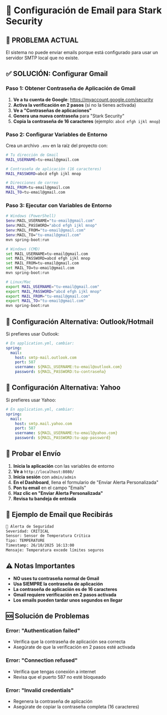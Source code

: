# 📧 Configuración de Email para Stark Security

## 🚨 **PROBLEMA ACTUAL**
El sistema no puede enviar emails porque está configurado para usar un servidor SMTP local que no existe.

## ✅ **SOLUCIÓN: Configurar Gmail**

### **Paso 1: Obtener Contraseña de Aplicación de Gmail**

1. **Ve a tu cuenta de Google**: https://myaccount.google.com/security
2. **Activa la verificación en 2 pasos** (si no la tienes activada)
3. **Ve a "Contraseñas de aplicaciones"**
4. **Genera una nueva contraseña** para "Stark Security"
5. **Copia la contraseña de 16 caracteres** (ejemplo: `abcd efgh ijkl mnop`)

### **Paso 2: Configurar Variables de Entorno**

Crea un archivo `.env` en la raíz del proyecto con:

```bash
# Tu dirección de Gmail
MAIL_USERNAME=tu-email@gmail.com

# Contraseña de aplicación (16 caracteres)
MAIL_PASSWORD=abcd efgh ijkl mnop

# Direcciones de correo
MAIL_FROM=tu-email@gmail.com
MAIL_TO=tu-email@gmail.com
```

### **Paso 3: Ejecutar con Variables de Entorno**

```bash
# Windows (PowerShell)
$env:MAIL_USERNAME="tu-email@gmail.com"
$env:MAIL_PASSWORD="abcd efgh ijkl mnop"
$env:MAIL_FROM="tu-email@gmail.com"
$env:MAIL_TO="tu-email@gmail.com"
mvn spring-boot:run

# Windows (CMD)
set MAIL_USERNAME=tu-email@gmail.com
set MAIL_PASSWORD=abcd efgh ijkl mnop
set MAIL_FROM=tu-email@gmail.com
set MAIL_TO=tu-email@gmail.com
mvn spring-boot:run

# Linux/Mac
export MAIL_USERNAME="tu-email@gmail.com"
export MAIL_PASSWORD="abcd efgh ijkl mnop"
export MAIL_FROM="tu-email@gmail.com"
export MAIL_TO="tu-email@gmail.com"
mvn spring-boot:run
```

## 🔧 **Configuración Alternativa: Outlook/Hotmail**

Si prefieres usar Outlook:

```yaml
# En application.yml, cambiar:
spring:
  mail:
    host: smtp-mail.outlook.com
    port: 587
    username: ${MAIL_USERNAME:tu-email@outlook.com}
    password: ${MAIL_PASSWORD:tu-contraseña}
```

## 🔧 **Configuración Alternativa: Yahoo**

Si prefieres usar Yahoo:

```yaml
# En application.yml, cambiar:
spring:
  mail:
    host: smtp.mail.yahoo.com
    port: 587
    username: ${MAIL_USERNAME:tu-email@yahoo.com}
    password: ${MAIL_PASSWORD:tu-app-password}
```

## 🧪 **Probar el Envío**

1. **Inicia la aplicación** con las variables de entorno
2. **Ve a** `http://localhost:8080/`
3. **Inicia sesión** con `admin/admin`
4. **En el Dashboard**, llena el formulario de "Enviar Alerta Personalizada"
5. **Pon tu email** en el campo "Emails"
6. **Haz clic en "Enviar Alerta Personalizada"**
7. **Revisa tu bandeja de entrada**

## 📱 **Ejemplo de Email que Recibirás**

```html
🚨 Alerta de Seguridad
Severidad: CRITICAL
Sensor: Sensor de Temperatura Crítica
Tipo: TEMPERATURE
Timestamp: 26/10/2025 16:13:00
Mensaje: Temperatura excede límites seguros
```

## ⚠️ **Notas Importantes**

- **NO uses tu contraseña normal de Gmail**
- **Usa SIEMPRE la contraseña de aplicación**
- **La contraseña de aplicación es de 16 caracteres**
- **Gmail requiere verificación en 2 pasos activada**
- **Los emails pueden tardar unos segundos en llegar**

## 🆘 **Solución de Problemas**

### **Error: "Authentication failed"**
- Verifica que la contraseña de aplicación sea correcta
- Asegúrate de que la verificación en 2 pasos esté activada

### **Error: "Connection refused"**
- Verifica que tengas conexión a internet
- Revisa que el puerto 587 no esté bloqueado

### **Error: "Invalid credentials"**
- Regenera la contraseña de aplicación
- Asegúrate de copiar la contraseña completa (16 caracteres)
